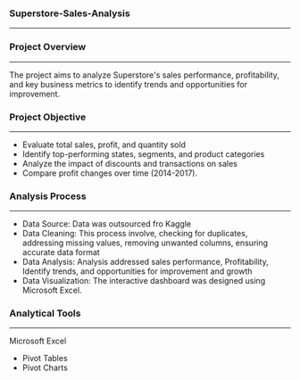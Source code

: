 ### Superstore-Sales-Analysis
---

### Project Overview
---
The project aims to analyze Superstore's sales performance, profitability, and key business metrics to identify trends and opportunities for improvement.

### Project Objective
---
- Evaluate total sales, profit, and quantity sold
- Identify top-performing states, segments, and product categories
- Analyze the impact of discounts and transactions on sales
- Compare profit changes over time (2014-2017).

### Analysis Process
---
- Data Source: Data was outsourced fro Kaggle
- Data Cleaning: This process involve, checking for duplicates, addressing missing values, removing unwanted columns, ensuring accurate data format
- Data Analysis: Analysis addressed sales performance, Profitability, Identify trends, and opportunities for improvement and growth
- Data Visualization: The interactive dashboard was designed using Microsoft Excel.

### Analytical Tools
---
Microsoft Excel
- Pivot Tables
- Pivot Charts

